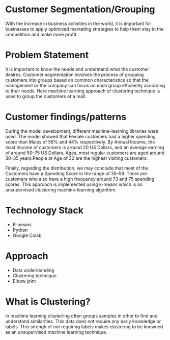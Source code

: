 # Customer Segmentation/Grouping
With the increase in business activities in the world, it is important for businesses to apply optimized marketing strategies to help them stay in the competition and make more profit.
# Problem Statement
It is important to know the needs and understand what the customer desires. Customer segmentation involves the process of grouping customers into groups based on common characteristics so that the management or the company can focus on each group efficiently according to their needs.
Here machine learning approach of clustering technique is used to group the customers of a mall.
# Customer findings/patterns
During the model development, different machine-learning libraries were used. The model showed that Female customers had a higher spending score than Males of 56% and 44% respectively. By Annual Income, the least Income of customers is around 20 US Dollars, and an average earning of around 50–75 US Dollars. Ages, most regular customers are aged around 30–35 years.People at Age of 32 are the highest visiting customers.

Finally, regarding the distribution, we may conclude that most of the Customers have a Spending Score in the range of 35–59. There are customers who also have a high frequency around 73 and 75 spending scores. This approach is implemented using k-means which is an unsupervised clustering machine-learning algorithm.
# Technology Stack
* K-means
* Python
* Google Colab
# Approach
* Data understanding
* Clustering technique
* Elbow joint
# What is Clustering?
In machine learning clusteriing often groups samples in other to find and understand similarities. This data does not require any early knowledge or labels. This strengh of not requiring labels makes clustering to be knowned as an unsupervised machine learning technique.
